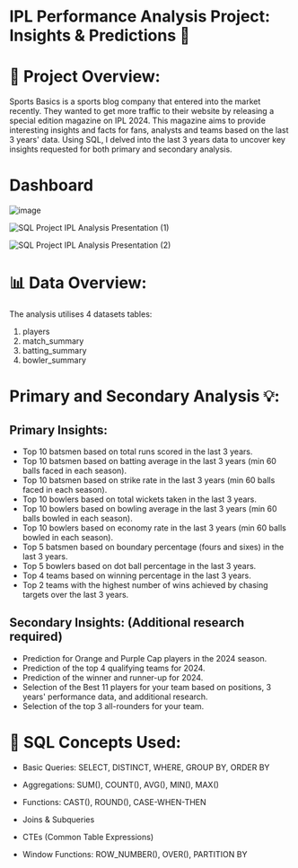 # IPL Performance Analysis Project: Insights & Predictions 🏏

# 🎯 Project Overview:
Sports Basics is a sports blog company that entered into the market recently.
They wanted to get more traffic to their website by releasing a special edition magazine on IPL 2024.
This magazine aims to provide interesting insights and facts for fans, analysts and teams based on the last 3 years' data.
Using SQL, I delved into the last 3 years data to uncover key insights requested for both primary and secondary analysis.

# Dashboard

![image](https://github.com/user-attachments/assets/fdf37c81-f43c-463b-9d07-ceaedb3ed0b2)

![SQL Project IPL Analysis Presentation (1)](https://github.com/user-attachments/assets/627557a6-3ddc-4254-970d-b4af60428d37)

![SQL Project IPL Analysis Presentation (2)](https://github.com/user-attachments/assets/9dabb889-1f49-4ca8-8fd8-3088aab47c42)





























# 📊 Data Overview:

The analysis utilises 4 datasets tables:
1. players
2. match_summary 
3. batting_summary
4. bowler_summary

# Primary and Secondary Analysis 💡:

## Primary Insights:

- Top 10 batsmen based on total runs scored in the last 3 years.
- Top 10 batsmen based on batting average in the last 3 years (min 60 balls faced in each season).
- Top 10 batsmen based on strike rate in the last 3 years (min 60 balls faced in each season).
- Top 10 bowlers based on total wickets taken in the last 3 years.
- Top 10 bowlers based on bowling average in the last 3 years (min 60 balls bowled in each season).
- Top 10 bowlers based on economy rate in the last 3 years (min 60 balls bowled in each season).
- Top 5 batsmen based on boundary percentage (fours and sixes) in the last 3 years.
- Top 5 bowlers based on dot ball percentage in the last 3 years.
- Top 4 teams based on winning percentage in the last 3 years.
- Top 2 teams with the highest number of wins achieved by chasing targets over the last 3 years.

## Secondary Insights: (Additional research required)

- Prediction for Orange and Purple Cap players in the 2024 season.
- Prediction of the top 4 qualifying teams for 2024.
- Prediction of the winner and runner-up for 2024.
- Selection of the Best 11 players for your team based on positions, 3 years' performance data, and additional research.
- Selection of the top 3 all-rounders for your team.

# 🎯 SQL Concepts Used:

- Basic Queries: SELECT, DISTINCT, WHERE, GROUP BY, ORDER BY

- Aggregations: SUM(), COUNT(), AVG(), MIN(), MAX()

- Functions: CAST(), ROUND(), CASE-WHEN-THEN

- Joins & Subqueries

- CTEs (Common Table Expressions)

- Window Functions: ROW_NUMBER(), OVER(), PARTITION BY
